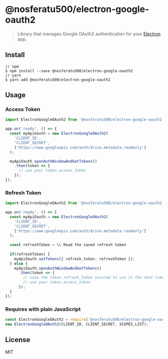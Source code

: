 # @nosferatu500/electron-google-oauth2
> Library that manages Google OAuth2 authentication for your [Electron](https://www.electronjs.org) app.

## Install
```
// npm
$ npm install --save @nosferatu500/electron-google-oauth2
// yarn
$ yarn add @nosferatu500/electron-google-oauth2
```

## Usage

### Access Token
```typescript
import ElectronGoogleOAuth2 from '@nosferatu500/electron-google-oauth2';

app.on('ready', () => {
  const myApiOauth = new ElectronGoogleOAuth2(
    'CLIENT_ID',
    'CLIENT_SECRET',
    ['https://www.googleapis.com/auth/drive.metadata.readonly']
  );

  myApiOauth.openAuthWindowAndGetTokens()
    .then(token => {
      // use your token.access_token
    });
});
```

### Refresh Token
```typescript
import ElectronGoogleOAuth2 from '@nosferatu500/electron-google-oauth2';

app.on('ready', () => {
  const myApiOauth = new ElectronGoogleOAuth2(
    'CLIENT_ID',
    'CLIENT_SECRET',
    ['https://www.googleapis.com/auth/drive.metadata.readonly']
  );
  
  const refreshToken = \\ Read the saved refresh token
  
  if(refreshToken) {
    myApiOauth.setTokens({ refresh_token: refreshToken });
  } else {
    myApiOauth.openAuthWindowAndGetTokens()
      .then(token => {
        // save the token.refresh_token secured to use it the next time the app loading
        // use your token.access_token
      });
  }
});
```

### Requires with plain JavaScript

```js
const ElectronGoogleOAuth2 = require('@nosferatu500/electron-google-oauth2').default;
new ElectronGoogleOAuth2(CLIENT_ID, CLIENT_SECRET, SCOPES_LIST);
```

## License
MIT
